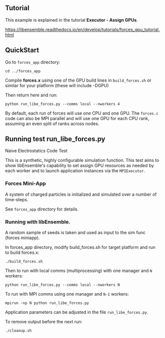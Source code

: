 ## Tutorial

This example is explained in the tutorial **Executor - Assign GPUs**.

https://libensemble.readthedocs.io/en/develop/tutorials/forces_gpu_tutorial.html

## QuickStart

Go to `forces_app` directory:

    cd ../forces_app

Compile **forces.x** using one of the GPU build lines in `build_forces.sh` or similar
for your platform (these will include -DGPU)

Then return here and run:

    python run_libe_forces.py --comms local --nworkers 4

By default, each run of forces will use one CPU and one GPU. The `forces.c` code can also
be MPI parallel and will use one GPU for each CPU rank, assuming an even split of ranks
across nodes.

## Running test run_libe_forces.py

Naive Electrostatics Code Test

This is a synthetic, highly configurable simulation function. This test aims
to show libEnsemble's capability to set assign GPU resources as needed by each
worker and to launch application instances via the `MPIExecutor`.

### Forces Mini-App

A system of charged particles is initialized and simulated over a number of time-steps.

See `forces_app` directory for details.

### Running with libEnsemble.

A random sample of seeds is taken and used as input to the sim func (forces miniapp).

In forces_app directory, modify build_forces.sh for target platform and run to
build forces.x:

    ./build_forces.sh

Then to run with local comms (multiprocessing) with one manager and `N` workers:

    python run_libe_forces.py --comms local --nworkers N

To run with MPI comms using one manager and `N-1` workers:

    mpirun -np N python run_libe_forces.py

Application parameters can be adjusted in the file `run_libe_forces.py`.

To remove output before the next run:

    ./cleanup.sh
